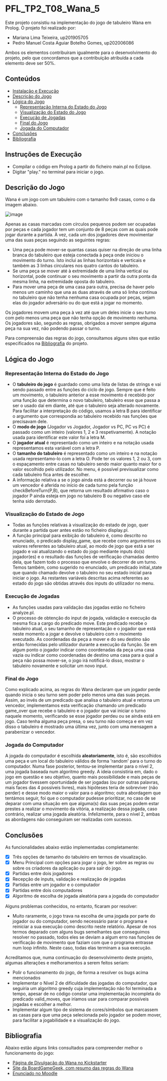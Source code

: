 # PFL_TP2_T08_Wana_5
Este projeto consistiu na implementação do jogo de tabuleiro Wana em Prolog. O projeto foi realizado por:
- Mariana Lima Teixeira, up201905705
- Pedro Manuel Costa Aguiar Botelho Gomes, up202006086

Ambos os elementos contribuíram igualmente para o desenvolvimento do projeto, pelo que concordamos que a contribuição atribuída a cada elemento deve ser 50%.

## Conteúdos
- [Instalação e Execução](#instruções-de-execução)
- [Descrição do Jogo](#descrição-do-jogo)
- [Lógica do Jogo](#lógica-do-jogo)
  - [Representação Interna do Estado do Jogo](#representação-interna-do-estado-do-jogo)
  - [Visualização do Estado do Jogo](#visualização-do-estado-do-jogo)
  - [Execução de Jogadas](#execução-de-jogadas)
  - [Final do Jogo](#final-do-jogo)
  - [Jogada do Computador](#jogada-do-computador)
- [Conclusões](#conclusões)
- [Bibliografia](#bibliografia)

## Instruções de Execução

- Compilar o código em Prolog a partir do ficheiro main.pl no Eclipse.
- Digitar "play." no terminal para iniciar o jogo.

## Descrição do Jogo
Wana é um jogo com um tabuleiro com o tamanho 9x9 casas, como o da imagem abaixo.

![image](https://user-images.githubusercontent.com/80784137/210279339-cb9e7fc4-f094-49be-949b-4a581b9324f0.png)

Apenas as casas marcadas com círculos pequenos podem ser ocupadas por peças e cada jogador tem um conjunto de 8 peças com as quais pode jogar durante a partida.
À vez, cada um dos jogadores deve movimentar uma das suas peças seguindo as seguintes regras:
- Uma peça pode mover-se quantas casas quiser na direção de uma linha branca do tabuleiro que esteja conectada à peça onde iniciou o movimento do turno. Isto inclui as linhas horizontais e verticais e também as 3 linhas circulares nos quatro cantos do tabuleiro.
- Se uma peça se mover até à extremidade de uma linha vertical ou horizontal, pode continuar o seu movimento a partir da outra ponta da mesma linha, na extremidade oposta do tabuleiro.
- Para mover uma peça de uma casa para outra, precisa de haver pelo menos um caminho que una as duas através de uma só linha contínua no tabuleiro que não tenha nenhuma casa ocupada por peças, sejam elas do jogador adversário ou do que está a jogar no momento.

Os jogadores movem uma peça à vez até que um deles inicie o seu turno com pelo menos uma peça que não tenha opção de movimento nenhuma. Os jogadores são, segundo as regras, obrigados a mover sempre alguma peça na sua vez, não podendo passar o turno.

Para compreensão das regras do jogo, consultamos alguns sites que estão especificados na [Bibliografia](#bibliografia) do projeto.

## Lógica do Jogo
### Representação Interna do Estado do Jogo
- O **tabuleiro do jogo** é guardado como uma lista de listas de strings e vai sendo passado entre as funções do ciclo de jogo. Sempre que é feito um movimento, o tabuleiro anterior a esse movimento é recebido por uma função que determina o novo tabuleiro, tabuleiro esse que passa a ser o usado daí em diante, até que o tabuleiro seja alterado novamente. Para facilitar a interpretação do código, usamos a letra B para identificar o argumento que correspondia ao tabuleiro recebido nas funções que precisavam dele.
- O **modo de jogo** (Jogador vs Jogador, Jogador vs PC, PC vs PC) é passado como um inteiro (valores 1, 2 e 3 respetivamente). A notação usada para identificar este valor foi a letra M.
- O **jogador atual** é representado como um inteiro e na notação usada representamos esta variável com a letra P.
- O **tamanho do tabuleiro** é representado como um inteiro e na notação usada representamo-lo com a letra O. Pode ter os valores 1, 2 ou 3, com o espaçamento entre casas no tabuleiro sendo maior quanto maior for o valor escolhido pelo utilizador. No menu, é possível previsualizar como cada tabuleiro fica antes de escolher.
- A informação relativa a se o jogo ainda está a decorrer ou se já houve um vencedor é aferida no início de cada turno pela função checkBeforeTurn(P,B), que retorna um resultado afirmativo caso o jogador P ainda esteja em jogo no tabuleiro B ou negativo caso ele tenha sido derrotado.
### Visualização do Estado de Jogo
- Todas as funções relativas à visualização do estado de jogo, quer durante a partida quer antes estão no ficheiro display.pl.
- A função principal para exibição do tabuleiro é, como descrito no enunciado, o predicado display_game, que recebe como argumentos os valores referentes ao tabuleiro atual, ao modo de jogo que está a ser jogado e vai atualizando o estado do jogo mediante inputs do(s) jogador(es) e o resultado das funções de verificação chamadas dentro dela, que fazem todo o processo que envolve o decorrer de um turno.
Temos também, como sugerido no enunciado, um predicado initial_state que quando chamado devolve o tabuleiro no seu estado inicial para iniciar o jogo. As restantes variáveis descritas acima referentes ao estado do jogo são obtidas através dos inputs do utilizador no menu.
### Execução de Jogadas
- As funções usadas para validação das jogadas estão no ficheiro analyze.pl.
- O processo de obtenção do input de jogada, validação e execução da mesma fica a cargo do predicado move. Este predicado recebe o tabuleiro atual, o seu tamanho de representação e o jogador que está neste momento a jogar e devolve o tabuleiro com o movimento executado. As coordenadas da peça a mover e do seu destino são então fornecidas pelo utilizador durante a execução da função. Se em algum ponto o jogador indicar como coordenadas da peça uma casa vazia ou indicar como coordenadas de destino uma casa para a qual a peça não possa mover-se, o jogo irá notificá-lo disso, mostrar o tabuleiro novamente e solicitar um novo input.
### Final do Jogo
Como explicado acima, as regras do Wana declaram que um jogador perde quando inicia o seu turno sem poder pelo menos uma das suas peças. Assim, ao invés de um predicado que analisa o tabuleiro atual e retorna um vencedor, implementamos esta verificação chamando um predicado game_over que recebe o tabuleiro e o jogador que vai iniciar o turno naquele momento, verificando se esse jogador perdeu ou se ainda está em jogo. Caso tenha alguma peça presa, o seu turno não começa e em vez disso o tabuleiro é mostrado uma última vez, junto com uma mensagem a parabenizar o vencedor.
### Jogada do Computador
A jogada do computador é escolhida **aleatoriamente**, isto é, são escolhidos uma peça e um local do tabuleiro válidos de forma 'random' para o turno do computador. Numa fase posterior, tentou-se implementar para o nível 2, uma jogada baseada num algoritmo greedy. A ideia consistiria em, dado o jogo em questão e seu objetivo, quanto mais possibilidade e mais peças de um jogador tivessem oportunidade de ser jogadas (ou por outras palavras, mais faces das 4 possíveis livres), mais hipóteses teria de sobreviver (não perder) e desse modo maior o valor para o algoritmo; outra abordagem que tentámos seguir, foi que o computador pudesse prioritizar, no caso de se deparar com uma situação em que alguma(s) das suas peças podem estar prestes a realizar o movimento da vitória, a realização dessa jogada, caso contrário, realizar uma jogada aleatória. Infelizmente, para o nível 2, ambas as abordagens não conseguiram ser realizadas com sucesso. 
## Conclusões
As funcionalidades abaixo estão implementadas completamente:
- [X] Três opções de tamanho do tabuleiro em termos de visualização.
- [X] Menu Principal com opções para jogar o jogo, ler sobre as regras ou sobre os criadores da aplicação ou para sair do jogo.
- [X] Partidas entre dois jogadores
- [X] Recepção de inputs, validação e realização de jogadas
- [X] Partidas entre um jogador e o computador
- [X] Partidas entre dois computadores
- [X] Algoritmo de escolha de jogada aleatória para a jogada do computador

Alguns problemas conhecidos, no entanto, ficaram por resolver:
- Muito raramente, o jogo trava na escolha de uma jogada por parte do jogador ou do computador, sendo necessário parar o programa e reiniciar a sua execução como descrito neste relatório. Apesar de nos termos deparado com alguns bugs semelhantes que conseguimos resolver no passado, todos eles se deviam a algum erro nas funções de verificação de movimento que faziam com que o programa entrasse num loop infinito. Neste caso, todas elas terminam a sua execução.

Acreditamos que, numa continuação do desenvolvimento deste projeto, algumas alterações e melhoramentos a serem feitos seriam:
- Polir o funcionamento do jogo, de forma a resolver os bugs acima mencionados
- Implementar o Nível 2 de dificuldade das jogadas do computador, que seguiria um algoritmo greedy cuja implementação não foi terminada a tempo, apesar de no código constar uma implementação incompleta do predicado valid_moves, que iríamos usar para comparar possíveis jogadas e escolher a melhor.
- Implementar algum tipo de sistema de cores/símbolos que marcassem as casas para que uma peça selecionada pelo jogador se podem mover, para facilitar a jogabilidade e a visualização do jogo.

## Bibliografia
Abaixo estão alguns links consultados para compreender melhor o funcionamento do jogo:
- [Página de Divulgação do Wana no Kickstarter](https://www.kickstarter.com/projects/khanat/wana)
- [Site da BoardGameGeek, com resumo das regras do Wana](https://boardgamegeek.com/boardgame/364012/wana)
- [Enunciado no Moodle](https://moodle.up.pt/pluginfile.php/141184/mod_resource/content/2/PFL_TP2_2022_2023-1_PT.pdf)
